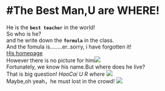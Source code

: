 #The Best Man,U are WHERE!
=
He is the **`best teacher`** in the world!<br>So who is he?<br>and he write down the **`formula`** in the class.<br>And the fomula is........er..sorry, i have forgotten it!<br>
[His homepage](http://physics.whu.edu.cn/shizi/jiaoshi/51.html)<br>
However there is no picture for him![](http://physics.whu.edu.cn/e/data/images/notimg.gif)<br>Fortunately, we know his name.But where does he live?<br>That is big question!
*HaoCai U R where* ![](http://img1.imgtn.bdimg.com/it/u=3253330030,4148333425&fm=21&gp=0.jpg)<br>Maybe,oh yeah，he must lost in the crowd! ![](http://img1.cache.netease.com/catchpic/1/18/18CFDACDA1A876F24538083119DD8534.jpg)

